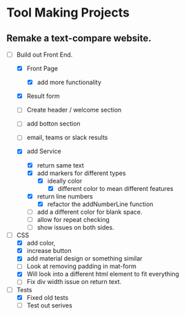 # Tool Making Projects

## Remake a text-compare website.  

- [ ] Build out Front End.
    - [x] Front Page
        - [x] add more functionality 
    - [x] Result form
    - [ ] Create header / welcome section
    - [ ] add botton section
    - [ ] email, teams or slack results
        
    - [x] add Service 
        - [X] return same text
        - [x] add markers for different types
            - [x] ideally color
                - [x] different color to mean different features
        - [x] return line numbers
            -[x] refactor the addNumberLine function
        - [ ] add a different color for blank space.
        - [ ] allow for repeat checking
        - [ ] show issues on both sides.
- [ ] CSS
    - [x] add color, 
    - [x] increase button
    - [x] add material design or something similar
    - [ ] Look at removing padding in mat-form
    - [x] Will look into a different html element to fit everything
    - [ ] Fix div width issue on return text.
    
- [ ] Tests
    - [x] Fixed old tests
    - [ ] Test out serives
